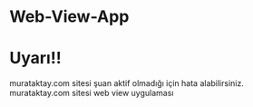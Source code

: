 # Web-View-App
# Uyarı!!
murataktay.com sitesi şuan aktif olmadığı için hata alabilirsiniz. 		
murataktay.com sitesi web view uygulaması
